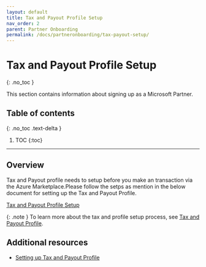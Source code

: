 ```yaml
---
layout: default
title: Tax and Payout Profile Setup
nav_order: 2
parent: Partner Onboarding
permalink: /docs/partneronboarding/tax-payout-setup/
---
```


# Tax and Payout Profile Setup
{: .no_toc }

This section contains information about signing up as a Microsoft Partner.

## Table of contents
{: .no_toc .text-delta }

1. TOC
{:toc}

---

## Overview

Tax and Payout profile needs to setup before you make an transaction via the Azure Marketplace.Please follow the setps as mention in the below document for setting up the Tax and Payout Profile.

[Tax and Payout Profile Setup](/assets/docs/Tax%20&%20Payout%20Profile%20Setup.docx)

{: .note }
To learn more about the tax and profile setup process, see [Tax and Payout Profile](https://learn.microsoft.com/en-us/partner-center/incentives-create-and-manage-your-payout-and-tax-profiles).

## Additional resources

- [Setting up Tax and Payout Profile](https://learn.microsoft.com/en-us/partner-center/incentives-create-and-manage-your-payout-and-tax-profiles)
